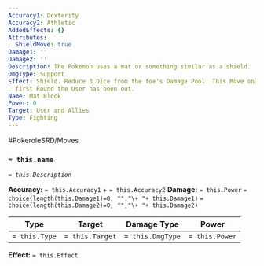 ```yaml
---
Accuracy1: Dexterity
Accuracy2: Athletic
AddedEffects: {}
Attributes:
  ShieldMove: true
Damage1: ''
Damage2: ''
Description: The Pokemon uses a mat or something similar as a shield.
DmgType: Support
Effect: Shield. Reduce 3 Dice from the foe's Damage Pool. This Move only works the
  first Round the User has been out.
Name: Mat Block
Power: 0
Target: User and Allies
Type: Fighting
---
```


#PokeroleSRD/Moves

### `= this.name` 
*`= this.Description`*

**Accuracy:** `= this.Accuracy1` + `= this.Accuracy2`
**Damage:** `= this.Power` `= choice(length(this.Damage1)=0, "","\+ "+ this.Damage1)` `= choice(length(this.Damage2)=0, "","\+ "+ this.Damage2)`

| Type          | Target          | Damage Type          | Power          |
| ------------- | --------------- | ---------------- | -------------- |
| `= this.Type` | `= this.Target` | `= this.DmgType` | `= this.Power` | 

**Effect:** `= this.Effect`
